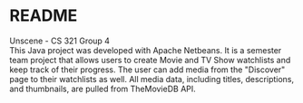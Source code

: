 # README

Unscene - CS 321 Group 4
<br>
This Java project was developed with Apache Netbeans. It is a semester team project that allows users to create Movie and TV Show watchlists and keep track of their progress. The user can add media from the "Discover" page to their watchlists as well. All media data, including titles, descriptions, and thumbnails, are pulled from TheMovieDB API.
